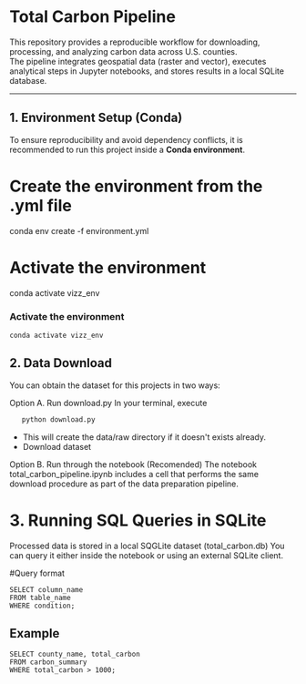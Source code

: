 # Total Carbon Pipeline

This repository provides a reproducible workflow for downloading, processing, and analyzing carbon data across U.S. counties.  
The pipeline integrates geospatial data (raster and vector), executes analytical steps in Jupyter notebooks, and stores results in a local SQLite database.

---

## 1. Environment Setup (Conda)

To ensure reproducibility and avoid dependency conflicts, it is recommended to run this project inside a **Conda environment**.

# Create the environment from the .yml file
conda env create -f environment.yml

# Activate the environment
conda activate vizz_env

### Activate the environment
    conda activate vizz_env

## 2. Data Download

You can obtain the dataset for this projects in two ways: 

 Option A. Run download.py 
 In your terminal, execute 

 ```bash
    python download.py
 ```
 - This will create the data/raw directory if it doesn't exists already.
 - Download dataset

 Option B. Run through the notebook (Recomended) 
 The notebook total_carbon_pipeline.ipynb includes a cell that performs the same download procedure as part of the data preparation pipeline.

# 3. Running SQL Queries in SQLite

Processed data is stored in a local SQGLite dataset (total_carbon.db)
You can query it either inside the notebook or using an external SQLite client. 
 
 #Query format 
    
    SELECT column_name
    FROM table_name
    WHERE condition;
 ## Example 
    SELECT county_name, total_carbon
    FROM carbon_summary
    WHERE total_carbon > 1000;
